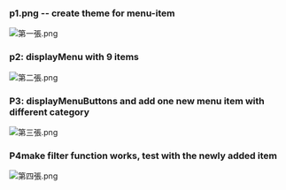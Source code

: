### p1.png -- create theme for menu-item

![第一張.png](https://i.imgur.com/GS9bgf4.png)

### p2: displayMenu with 9 items

![第二張.png](https://i.imgur.com/MPYVUDk.png)

### P3: displayMenuButtons and add one new menu item with different category

![第三張.png](https://i.imgur.com/oobKTg5.png)

### P4make filter function works, test with the newly added item

![第四張.png](https://i.imgur.com/k72qFzH.png)